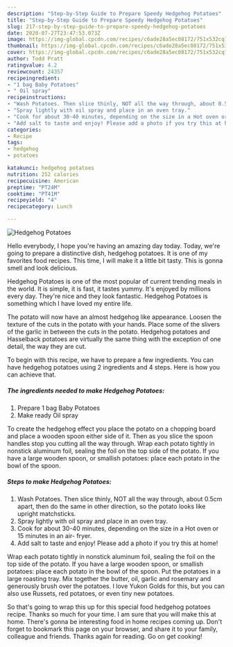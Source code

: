 ```yaml
---
description: "Step-by-Step Guide to Prepare Speedy Hedgehog Potatoes"
title: "Step-by-Step Guide to Prepare Speedy Hedgehog Potatoes"
slug: 217-step-by-step-guide-to-prepare-speedy-hedgehog-potatoes
date: 2020-07-27T23:47:53.073Z
image: https://img-global.cpcdn.com/recipes/c6ade28a5ec08172/751x532cq70/hedgehog-potatoes-recipe-main-photo.jpg
thumbnail: https://img-global.cpcdn.com/recipes/c6ade28a5ec08172/751x532cq70/hedgehog-potatoes-recipe-main-photo.jpg
cover: https://img-global.cpcdn.com/recipes/c6ade28a5ec08172/751x532cq70/hedgehog-potatoes-recipe-main-photo.jpg
author: Todd Pratt
ratingvalue: 4.2
reviewcount: 24357
recipeingredient:
- "1 bag Baby Potatoes"
- " Oil spray"
recipeinstructions:
- "Wash Potatoes. Then slice thinly, NOT all the way through, about 0.5cm apart, then do the same in other direction, so the potato looks like upright matchsticks."
- "Spray lightly with oil spray and place in an oven tray."
- "Cook for about 30-40 minutes, depending on the size in a Hot oven or 15 minutes in an air- fryer."
- "Add salt to taste and enjoy! Please add a photo if you try this at home!"
categories:
- Recipe
tags:
- hedgehog
- potatoes

katakunci: hedgehog potatoes 
nutrition: 252 calories
recipecuisine: American
preptime: "PT24M"
cooktime: "PT41M"
recipeyield: "4"
recipecategory: Lunch

---
```



![Hedgehog Potatoes](https://img-global.cpcdn.com/recipes/c6ade28a5ec08172/751x532cq70/hedgehog-potatoes-recipe-main-photo.jpg)

Hello everybody, I hope you're having an amazing day today. Today, we're going to prepare a distinctive dish, hedgehog potatoes. It is one of my favorites food recipes. This time, I will make it a little bit tasty. This is gonna smell and look delicious.

Hedgehog Potatoes is one of the most popular of current trending meals in the world. It is simple, it is fast, it tastes yummy. It's enjoyed by millions every day. They're nice and they look fantastic. Hedgehog Potatoes is something which I have loved my entire life.

The potato will now have an almost hedgehog like appearance. Loosen the texture of the cuts in the potato with your hands. Place some of the slivers of the garlic in between the cuts in the potato. Hedgehog potatoes and Hasselback potatoes are virtually the same thing with the exception of one detail, the way they are cut.


To begin with this recipe, we have to prepare a few ingredients. You can have hedgehog potatoes using 2 ingredients and 4 steps. Here is how you can achieve that.

<!--inarticleads1-->

##### The ingredients needed to make Hedgehog Potatoes:

1. Prepare 1 bag Baby Potatoes
1. Make ready  Oil spray


To create the hedgehog effect you place the potato on a chopping board and place a wooden spoon either side of it. Then as you slice the spoon handles stop you cutting all the way through. Wrap each potato tightly in nonstick aluminum foil, sealing the foil on the top side of the potato. If you have a large wooden spoon, or smallish potatoes: place each potato in the bowl of the spoon. 

<!--inarticleads2-->

##### Steps to make Hedgehog Potatoes:

1. Wash Potatoes. Then slice thinly, NOT all the way through, about 0.5cm apart, then do the same in other direction, so the potato looks like upright matchsticks.
1. Spray lightly with oil spray and place in an oven tray.
1. Cook for about 30-40 minutes, depending on the size in a Hot oven or 15 minutes in an air- fryer.
1. Add salt to taste and enjoy! Please add a photo if you try this at home!


Wrap each potato tightly in nonstick aluminum foil, sealing the foil on the top side of the potato. If you have a large wooden spoon, or smallish potatoes: place each potato in the bowl of the spoon. Put the potatoes in a large roasting tray. Mix together the butter, oil, garlic and rosemary and generously brush over the potatoes. I love Yukon Golds for this, but you can also use Russets, red potatoes, or even tiny new potatoes. 

So that's going to wrap this up for this special food hedgehog potatoes recipe. Thanks so much for your time. I am sure that you will make this at home. There's gonna be interesting food in home recipes coming up. Don't forget to bookmark this page on your browser, and share it to your family, colleague and friends. Thanks again for reading. Go on get cooking!
